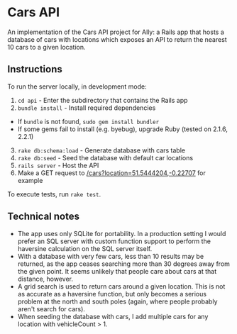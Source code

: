 # Cars API

An implementation of the Cars API project for Ally: a Rails app that hosts a database of cars with locations which exposes an API to return the nearest 10 cars to a given location.

## Instructions

To run the server locally, in development mode:

1. `cd api` - Enter the subdirectory that contains the Rails app
2. `bundle install` - Install required dependencies
  * If `bundle` is not found, `sudo gem install bundler`
  * If some gems fail to install (e.g. byebug), upgrade Ruby (tested on 2.1.6, 2.2.1)
3. `rake db:schema:load` - Generate database with cars table
4. `rake db:seed` - Seed the database with default car locations
5. `rails server` - Host the API
6. Make a GET request to [/cars?location=51.5444204,-0.22707](http://localhost:3000/cars?location=51.5444204,-0.22707) for example

To execute tests, run `rake test`.

## Technical notes

* The app uses only SQLite for portability. In a production setting I would prefer an SQL server with custom function support to perform the haversine calculation on the SQL server itself.
* With a database with very few cars, less than 10 results may be returned, as the app ceases searching more than 30 degrees away from the given point. It seems unlikely that people care about cars at that distance, however.
* A grid search is used to return cars around a given location. This is not as accurate as a haversine function, but only becomes a serious problem at the north and south poles (again, where people probably aren't search for cars).
* When seeding the database with cars, I add multiple cars for any location with vehicleCount > 1.
